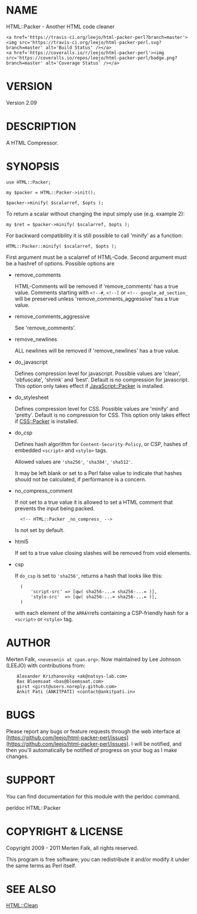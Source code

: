 # NAME

HTML::Packer - Another HTML code cleaner

<div>

    <a href='https://travis-ci.org/leejo/html-packer-perl?branch=master'><img src='https://travis-ci.org/leejo/html-packer-perl.svg?branch=master' alt='Build Status' /></a>
    <a href='https://coveralls.io/r/leejo/html-packer-perl'><img src='https://coveralls.io/repos/leejo/html-packer-perl/badge.png?branch=master' alt='Coverage Status' /></a>
</div>

# VERSION

Version 2.09

# DESCRIPTION

A HTML Compressor.

# SYNOPSIS

    use HTML::Packer;

    my $packer = HTML::Packer->init();

    $packer->minify( $scalarref, $opts );

To return a scalar without changing the input simply use (e.g. example 2):

    my $ret = $packer->minify( $scalarref, $opts );

For backward compatibility it is still possible to call 'minify' as a function:

    HTML::Packer::minify( $scalarref, $opts );

First argument must be a scalarref of HTML-Code.
Second argument must be a hashref of options. Possible options are

- remove\_comments

    HTML-Comments will be removed if 'remove\_comments' has a true value.  Comments starting with `<!--#`,
    `<!--[` or `<!-- google_ad_section_` will be preserved unless 'remove\_comments\_aggressive' has a true value. 

- remove\_comments\_aggressive

    See 'remove\_comments'.

- remove\_newlines

    ALL newlines will be removed if 'remove\_newlines' has a true value.

- do\_javascript

    Defines compression level for javascript. Possible values are 'clean', 'obfuscate', 'shrink' and 'best'.
    Default is no compression for javascript.
    This option only takes effect if [JavaScript::Packer](https://metacpan.org/pod/JavaScript::Packer) is installed.

- do\_stylesheet

    Defines compression level for CSS. Possible values are 'minify' and 'pretty'.
    Default is no compression for CSS.
    This option only takes effect if [CSS::Packer](https://metacpan.org/pod/CSS::Packer) is installed.

- do\_csp

    Defines hash algorithm for `Content-Security-Policy`, or CSP, hashes of
    embedded `<script>` and `<style>` tags.

    Allowed values are `'sha256'`, `'sha384'`, `'sha512'`.

    It may be left blank or set to a Perl false value to indicate that hashes
    should not be calculated, if performance is a concern.

- no\_compress\_comment

    If not set to a true value it is allowed to set a HTML comment that prevents the input being packed.

        <!-- HTML::Packer _no_compress_ -->

    Is not set by default.

- html5

    If set to a true value closing slashes will be removed from void elements.

- csp

    If `do_csp` is set to `'sha256'`, returns a hash that looks like this:

        (
            'script-src' => [qw( sha256-...= sha256-...= )],
            'style-src'  => [qw( sha256-...= sha256-...= )],
        )

    with each element of the `ARRAY`refs containing a CSP-friendly hash for a
    `<script>` or `<style>` tag.

# AUTHOR

Merten Falk, `<nevesenin at cpan.org>`. Now maintained by Lee
Johnson (LEEJO) with contributions from:

        Alexander Krizhanovsky <ak@natsys-lab.com>
        Bas Bloemsaat <bas@bloemsaat.com>
        girst <girst@users.noreply.github.com>
        Ankit Pati (ANKITPATI) <contact@ankitpati.in>

# BUGS

Please report any bugs or feature requests through
the web interface at [https://github.com/leejo/html-packer-perl/issues](https://github.com/leejo/html-packer-perl/issues). I will be notified, and then you'll
automatically be notified of progress on your bug as I make changes.

# SUPPORT

You can find documentation for this module with the perldoc command.

perldoc HTML::Packer

# COPYRIGHT & LICENSE

Copyright 2009 - 2011 Merten Falk, all rights reserved.

This program is free software; you can redistribute it and/or modify it
under the same terms as Perl itself.

# SEE ALSO

[HTML::Clean](https://metacpan.org/pod/HTML::Clean)
